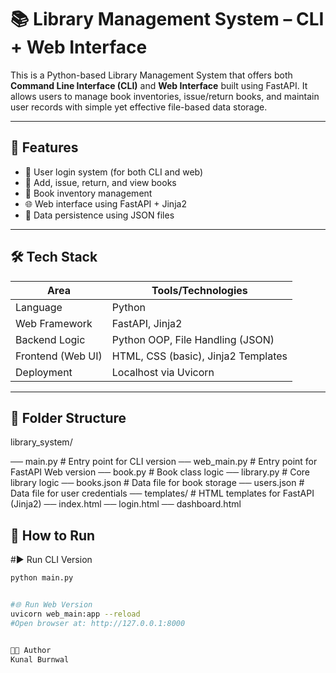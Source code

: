 # 📚 Library Management System – CLI + Web Interface

This is a Python-based Library Management System that offers both **Command Line Interface (CLI)** and **Web Interface** built using FastAPI. It allows users to manage book inventories, issue/return books, and maintain user records with simple yet effective file-based data storage.

---

## 🚀 Features

- 🔐 User login system (for both CLI and web)
- 📘 Add, issue, return, and view books
- 🧾 Book inventory management
- 🌐 Web interface using FastAPI + Jinja2
- 💾 Data persistence using JSON files

---

## 🛠 Tech Stack

| Area              | Tools/Technologies                        |
|-------------------|--------------------------------------------|
| Language          | Python                                     |
| Web Framework     | FastAPI, Jinja2                            |
| Backend Logic     | Python OOP, File Handling (JSON)           |
| Frontend (Web UI) | HTML, CSS (basic), Jinja2 Templates        |
| Deployment        | Localhost via Uvicorn                      |

---

## 📁 Folder Structure

library_system/

── main.py # Entry point for CLI version
── web_main.py # Entry point for FastAPI Web version
── book.py # Book class logic
── library.py # Core library logic
── books.json # Data file for book storage
── users.json # Data file for user credentials
── templates/ # HTML templates for FastAPI (Jinja2)
  ── index.html
  ── login.html
  ── dashboard.html



## 🧪 How to Run
#▶️ Run CLI Version
```bash
python main.py


#🌐 Run Web Version
uvicorn web_main:app --reload
#Open browser at: http://127.0.0.1:8000


🧑‍💻 Author
Kunal Burnwal


